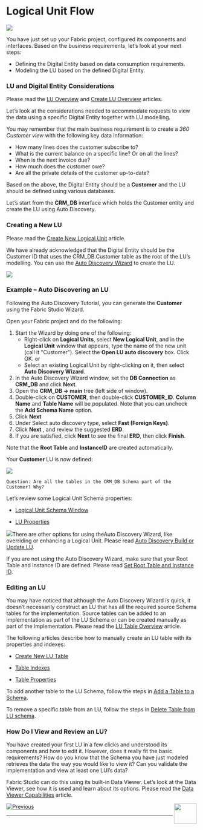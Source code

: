 #   Logical Unit Flow

 ![](/academy/Training_Level_1/03_fabric_basic_LU/images/fabric_main_flow_05.png)                                                    

You have just set up your Fabric project, configured its components and interfaces. Based on the business requirements, let’s look at your next steps:

- Defining the Digital Entity based on data consumption requirements.
- Modeling the LU based on the defined Digital Entity. 

 

### LU and Digital Entity Considerations

Please read the [LU Overview](/articles/03_logical_units/01_LU_overview.md) and [Create LU Overview](/articles/03_logical_units/02_create_a_logical_unit_flow.md) articles. 

Let’s look at the considerations needed to accommodate requests to view the data using a specific Digital Entity together with LU modelling.  

You may  remember that the main business requirement is to create a *360 Customer view* with the following key data information:

- How many lines does the customer subscribe to? 
- What is the current balance on a specific line? Or on all the lines? 
- When is the next invoice due? 
- How much does the customer owe? 
- Are all the private details of the customer up-to-date? 

Based on the above, the Digital Entity should be a **Customer** and the LU should be defined using various databases. 

Let’s start from the **CRM_DB** interface which holds the Customer entity and create the LU using Auto Discovery.

### Creating a New LU 
Please read the [Create New Logical Unit](/articles/03_logical_units/05_create_a_new_LU_object.md) article. 

We have already acknowledged that the Digital Entity should be the Customer ID that uses the CRM_DB.Customer table as the root of the LU’s modelling. You can use the [Auto Discovery Wizard](/articles/03_logical_units/06_auto_discovery_wizard.md) to create the LU.


![](images/example.png)

### Example – Auto Discovering an LU

Following the Auto Discovery Tutorial, you can generate the **Customer** using the Fabric Studio Wizard. 

Open your Fabric project and do the following:

1. Start the Wizard by doing one of the following: 
   - Right-click on **Logical Units**, select **New Logical Unit**, and in the **Logical Unit** window that appears, type the name of the new unit (call it "Customer"). Select the **Open LU auto discovery** box. Click OK.
or
   - Select an existing Logical Unit by right-clicking on it, then select **Auto Discovery Wizard**. 
2. In the Auto Discovery Wizard window, set the **DB Connection** as **CRM_DB** and click **Next**.
3. Open the **CRM_DB -> main** tree (left side of window). 
4. Double-click on **CUSTOMER**, then double-click **CUSTOMER_ID**.  **Column Name** and **Table Name** will be populated. Note that you can uncheck the **Add Schema Name** option.
5. Click **Next**
6. Under Select auto discovery type, select **Fast (Foreign Keys)**.
7. Click **Next** , and review the suggested **ERD**. 
8. If you are satisfied, click **Next** to see the final **ERD**, then click  **Finish**.

Note that the **Root Table** and **InstanceID** are created automatically.

Your **Customer** LU is now defined:

![](images/CustomerLU.png) 

`Question: Are all the tables in the CRM_DB Schema part of the Customer? Why?`



Let’s review some Logical Unit Schema properties:

-  [Logical Unit Schema Window](/articles/03_logical_units/03_LU_schema_window.md)

-  [LU Properties](/articles/03_logical_units/04_LU_properties.md)

   

![](/academy/03_fabric_basic_LU/images/information.png)There are other options for using theAuto Discovery Wizard, like overriding or enhancing a Logical Unit. Please read   [Auto Discovery Build or Update LU](/articles/03_logical_units/07_build__or_update_an_LU_schema.md).

 

 If you are not using the Auto Discovery Wizard, make sure that your Root Table and Instance ID are defined. Please read [Set Root Table and Instance ID](/articles/03_logical_units/08_define_root_table_and_instance_ID_LU_schema.md).

### Editing an LU

You may have noticed that although the Auto Discovery Wizard is quick, it doesn’t necessarily construct an LU that has all the required source Schema tables for the implementation. Source tables can be added to an implementation as part of the LU Schema or can be created manually as part of the implementation. Please read the [LU Table Overview](/articles/06_LU_tables/01_LU_tables_overview.md) article.

The following articles describe how to manually create an LU table with its properties and indexes:

-  [Create New LU Table](/articles/06_LU_tables/02_create_an_LU_table.md)

-  [Table Indexes](/articles/06_LU_tables/03_table_indexes.md)

-  [Table Properties](/articles/06_LU_tables/04_table_properties.md)

To add another table to the LU Schema, follow the steps in [Add a Table to a Schema](/articles/03_logical_units/09_add_table_to_a_schema.md).

To remove a specific table from an LU, follow the steps in [Delete Table from LU schema](/articles/03_logical_units/10_delete_table_from_a_schema.md).

### How Do I View and Review an LU?

You have created your first LU in a few clicks and understood its components and how to edit it. However, does it really fit the basic requirements? How do you know that the Schema you have just modeled retrieves the data the way you would like to view it? Can you validate the implementation and view at least one LUI’s data?

Fabric Studio can do this using its built-in Data Viewer. Let’s look at the Data Viewer, see how it is used and learn about its options. Please read the 
[Data Viewer Capabilities](/articles/13_LUDB_viewer_and_studio_debug_capabilities/01_data_viewer.md) article.

 
[![Previous](/articles/images/Previous.png)](06_define_the_interfaces_solutions.md)[<img align="right" width="60" height="54" src="/articles/images/Next.png">](08_LU_flow_exercises.md)

 

 

 

 

 

------

